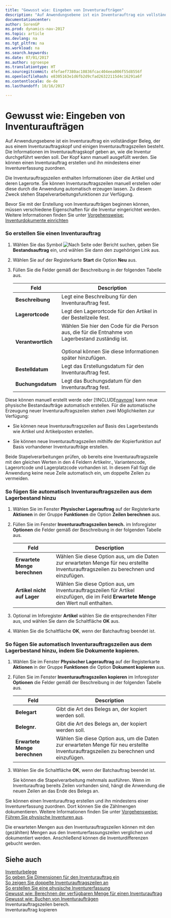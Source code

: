 ```yaml
---
title: "Gewusst wie: Eingeben von Inventuraufträgen"
description: "Auf Anwendungsebene ist ein Inventurauftrag ein vollständiger Beleg, der aus einem Inventurauftragskopf und einigen Inventurauftragszeilen besteht. Die Informationen im Inventurauftragskopf geben an, wie die Inventur durchgeführt werden soll. Der Kopf kann manuell ausgefüllt werden. Sie können einen Inventurauftrag erstellen und ihn mindestens einer Inventurerfassung zuordnen."
documentationcenter: 
author: SorenGP
ms.prod: dynamics-nav-2017
ms.topic: article
ms.devlang: na
ms.tgt_pltfrm: na
ms.workload: na
ms.search.keywords: 
ms.date: 07/01/2017
ms.author: sgroespe
ms.translationtype: HT
ms.sourcegitcommit: 4fefaef7380ac10836fcac404eea006f55d8556f
ms.openlocfilehash: e8305163e1d6fb2d9cfad26322115d4c16291a6f
ms.contentlocale: de-de
ms.lasthandoff: 10/16/2017

---
```

# <a name="how-to-enter-physical-inventory-orders"></a>Gewusst wie: Eingeben von Inventuraufträgen
Auf Anwendungsebene ist ein Inventurauftrag ein vollständiger Beleg, der aus einem Inventurauftragskopf und einigen Inventurauftragszeilen besteht. Die Informationen im Inventurauftragskopf geben an, wie die Inventur durchgeführt werden soll. Der Kopf kann manuell ausgefüllt werden. Sie können einen Inventurauftrag erstellen und ihn mindestens einer Inventurerfassung zuordnen.  
  
 Die Inventurauftragszeilen enthalten Informationen über die Artikel und deren Lagerorte. Sie können Inventurauftragszeilen manuell erstellen oder diese durch die Anwendung automatisch erzeugen lassen. Zu diesem Zweck stehen Stapelverarbeitungsfunktionen zur Verfügung.  
  
 Bevor Sie mit der Erstellung von Inventuraufträgen beginnen können, müssen verschiedene Eigenschaften für die Inventur eingerichtet werden. Weitere Informationen finden Sie unter [Vorgehensweise: Inventurdokumente einrichten](how-to-set-up-physical-inventory-documents.md)  
  
### <a name="to-create-a-physical-inventory-order"></a>So erstellen Sie einen Inventurauftrag  
  
1.  Wählen Sie das Symbol ![Nach Seite oder Bericht suchen](media/ui-search/search_small.png "Symbol „Nach Seite oder Bericht suchen”"), geben Sie **Bestandsauftrag** ein, und wählen Sie dann den zugehörigen Link aus.  
  
2.  Wählen Sie auf der Registerkarte **Start** die Option **Neu** aus.  
  
3.  Füllen Sie die Felder gemäß der Beschreibung in der folgenden Tabelle aus.  
  
    |Feld|Description|  
    |---------------------------------|---------------------------------------|  
    |**Beschreibung**|Legt eine Beschreibung für den Inventurauftrag fest.|  
    |**Lagerortcode**|Legt den Lagerortcode für den Artikel in der Bestellzeile fest.|  
    |**Verantwortlich**|Wählen Sie hier den Code für die Person aus, die für die Entnahme von Lagerbestand zuständig ist.<br /><br /> Optional können Sie diese Informationen später hinzufügen.|  
    |**Bestelldatum**|Legt das Erstellungsdatum für den Inventurauftrag fest.|  
    |**Buchungsdatum**|Legt das Buchungsdatum für den Inventurauftrag fest.|  
  
 Diese können manuell erstellt werde oder [!INCLUDE[navnow](../../includes/navnow_md.md)] kann neue physische Bestandaufträge automatisch erstellen. Für die automatische Erzeugung neuer Inventurauftragszeilen stehen zwei Möglichkeiten zur Verfügung:  
  
-   Sie können neue Inventurauftragszeilen auf Basis des Lagerbestands wie Artikel und Artikelposten erstellen.  
  
-   Sie können neue Inventurauftragszeilen mithilfe der Kopierfunktion auf Basis vorhandener Inventuraufträge erstellen.  
  
 Beide Stapelverarbeitungen prüfen, ob bereits eine Inventurauftragszeile mit den gleichen Werten in den 4 Feldern Artikelnr., Variantencode, Lagerortcode und Lagerplatzcode vorhanden ist. In diesem Fall fügt die Anwendung keine neue Zeile automatisch ein, um doppelte Zeilen zu vermeiden.  
  
### <a name="to-automatically-add-physical-inventory-order-lines-from-inventory"></a>So fügen Sie automatisch Inventurauftragszeilen aus dem Lagerbestand hinzu  
  
1.  Wählen Sie im Fenster **Physischer Lagerauftrag** auf der Registerkarte **Aktionen** in der Gruppe **Funktionen** die Option **Zeilen berechnen** aus.  
  
2.  Füllen Sie im Fenster **Inventurauftragszeilen berech.** im Inforegister **Optionen** die Felder gemäß der Beschreibung in der folgenden Tabelle aus.  
  
    |Feld|Description|  
    |---------------------------------|---------------------------------------|  
    |**Erwartete Menge berechnen**|Wählen Sie diese Option aus, um die Daten zur erwarteten Menge für neu erstellte Inventurauftragszeilen zu berechnen und einzufügen.|  
    |**Artikel nicht auf Lager**|Wählen Sie diese Option aus, um Inventurauftragszeilen für Artikel einzufügen, die im Feld **Erwartete Menge** den Wert null enthalten.|  
  
3.  Optional im Inforegister **Artikel** wählen Sie die entsprechenden Filter aus, und wählen Sie dann die Schaltfläche **OK** aus.  
  
4.  Wählen Sie die Schaltfläche **OK**, wenn der Batchauftrag beendet ist.  
  
### <a name="to-automatically-add-physical-inventory-order-lines-by-copying-documents"></a>So fügen Sie automatisch Inventurauftragszeilen aus dem Lagerbestand hinzu, indem Sie Dokumente kopieren.  
  
1.  Wählen Sie im Fenster **Physischer Lagerauftrag** auf der Registerkarte **Aktionen** in der Gruppe **Funktionen** die Option **Dokument kopieren** aus.  
  
2.  Füllen Sie im Fenster **Inventurauftragszeilen kopieren** im Inforegister **Optionen** die Felder gemäß der Beschreibung in der folgenden Tabelle aus.  
  
    |Feld|Description|  
    |---------------------------------|---------------------------------------|  
    |**Belegart**|Gibt die Art des Belegs an, der kopiert werden soll.|  
    |**Belegnr.**|Gibt die Art des Belegs an, der kopiert werden soll.|  
    |**Erwartete Menge berechnen**|Wählen Sie diese Option aus, um die Daten zur erwarteten Menge für neu erstellte Inventurauftragszeilen zu berechnen und einzufügen.|  
  
3.  Wählen Sie die Schaltfläche **OK**, wenn der Batchauftrag beendet ist.  
  
     Sie können die Stapelverarbeitung mehrmals ausführen. Wenn im Inventurauftrag bereits Zeilen vorhanden sind, hängt die Anwendung die neuen Zeilen an das Ende des Belegs an.  
  
 Sie können einen Inventurauftrag erstellen und ihn mindestens einer Inventurerfassung zuordnen. Dort können Sie die Zählmengen dokumentieren. Weitere Informationen finden Sie unter [Vorgehensweise: Führen Sie physische Inventuren aus](how-to-create-a-physical-inventory-recording.md).  
  
 Die erwarteten Mengen aus den Inventurauftragszeilen können mit den (gezählten) Mengen aus den Inventurerfassungszeilen verglichen und dokumentiert werden. Anschließend können die Inventurdifferenzen gebucht werden.  
  
## <a name="see-also"></a>Siehe auch  
 [Inventurbelege](physical-inventory-documents.md)   
 [So geben Sie Dimensionen für den Inventurauftrag ein](how-to-enter-dimensions-for-physical-inventory-orders.md)   
 [So zeigen Sie doppelte Inventurauftragszeilen an](how-to-view-physical-inventory-order-lines.md)   
 [So erstellen Sie eine physische Inventurerfassung](how-to-create-a-physical-inventory-recording.md)   
 [Gewusst wie: Berechnen der verfügbaren Menge für einen Inventurauftrag](how-to-calculate-quantity-on-hand-for-a-physical-inventory-order.md)   
 [Gewusst wie: Buchen von Inventuraufträgen](how-to-post-physical-inventory-orders.md)   
 Inventurauftragszeilen berech.   
 Inventurauftrag kopieren
